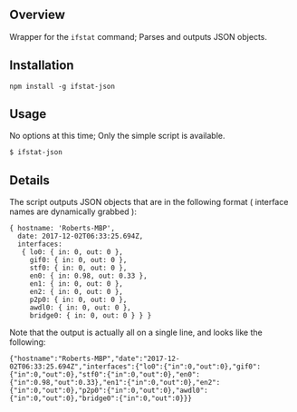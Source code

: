 ## Overview

Wrapper for the `ifstat` command; Parses and outputs JSON objects.

## Installation

```
npm install -g ifstat-json
```

## Usage

No options at this time; Only the simple script is available.
```
$ ifstat-json
```

## Details

The script outputs JSON objects that are in the following format ( interface names are dynamically grabbed ):
```
{ hostname: 'Roberts-MBP',
  date: 2017-12-02T06:33:25.694Z,
  interfaces: 
   { lo0: { in: 0, out: 0 },
     gif0: { in: 0, out: 0 },
     stf0: { in: 0, out: 0 },
     en0: { in: 0.98, out: 0.33 },
     en1: { in: 0, out: 0 },
     en2: { in: 0, out: 0 },
     p2p0: { in: 0, out: 0 },
     awdl0: { in: 0, out: 0 },
     bridge0: { in: 0, out: 0 } } }
```

Note that the output is actually all on a single line, and looks like the following:
```
{"hostname":"Roberts-MBP","date":"2017-12-02T06:33:25.694Z","interfaces":{"lo0":{"in":0,"out":0},"gif0":{"in":0,"out":0},"stf0":{"in":0,"out":0},"en0":{"in":0.98,"out":0.33},"en1":{"in":0,"out":0},"en2":{"in":0,"out":0},"p2p0":{"in":0,"out":0},"awdl0":{"in":0,"out":0},"bridge0":{"in":0,"out":0}}}
```
